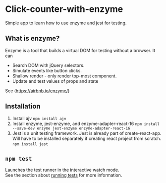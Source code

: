# Click-counter-with-enzyme

Simple app to learn how to use enzyme and jest for testing.

## What is enzyme?

Enzyme is a tool that builds a virtual DOM for testing without a browser. It can

   * Search DOM with jQuery selectors.  
   * Simulate events like button clicks.
   * Shallow render - only render top-most component.
   * Update and test values of props and state

See (https://airbnb.io/enzyme/)

## Installation

1. Install ajv
   `npm install ajv`
2. Install enzyme, jest-enzyme, and enzyme-adapter-react-16
   `npm install --save-dev enzyme jest-enzyme enzyme-adapter-react-16`
3. Jest is a unit testing framework. Jest is already part of create-react-app. Will have to be installed separately if creating react project from scratch.
   `npm install jest`

## `npm test`

Launches the test runner in the interactive watch mode.<br>
See the section about [running tests](https://facebook.github.io/create-react-app/docs/running-tests) for more information.
